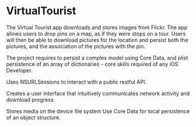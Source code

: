 # VirtualTourist

The Virtual Tourist app downloads and stores images from Flickr. The app allows users to drop pins on a map, as if they were stops on a tour. Users will then be able to download pictures for the location and persist both the pictures, and the association of the pictures with the pin.

The project requires to persist a complex model using Core Data, and plist persistence of an array of dictionaries - core skills required of any iOS Developer.

Uses NSURLSessions to interact with a public restful API.

Creates a user interface that intuitively communicates network activity and download progress.

Stores media on the device file system Use Core Data for local persistence of an object structure.


